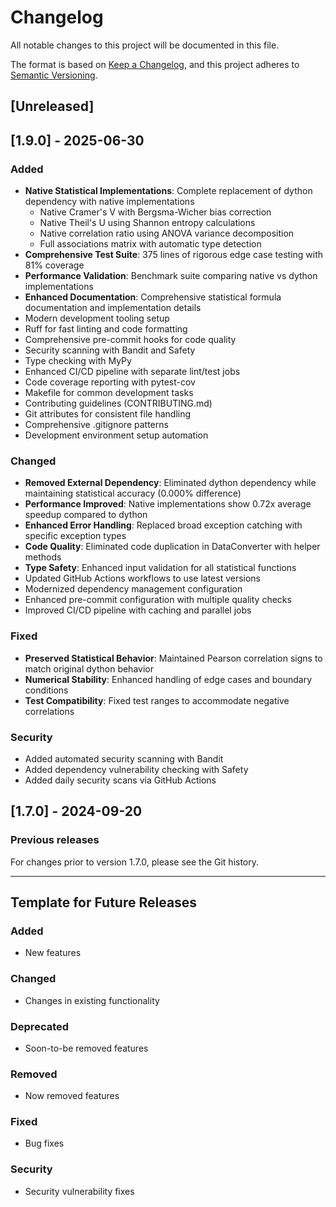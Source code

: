 # Changelog

All notable changes to this project will be documented in this file.

The format is based on [Keep a Changelog](https://keepachangelog.com/en/1.0.0/),
and this project adheres to [Semantic Versioning](https://semver.org/spec/v2.0.0.html).

## [Unreleased]

## [1.9.0] - 2025-06-30

### Added
- **Native Statistical Implementations**: Complete replacement of dython dependency with native implementations
  - Native Cramer's V with Bergsma-Wicher bias correction
  - Native Theil's U using Shannon entropy calculations
  - Native correlation ratio using ANOVA variance decomposition
  - Full associations matrix with automatic type detection
- **Comprehensive Test Suite**: 375 lines of rigorous edge case testing with 81% coverage
- **Performance Validation**: Benchmark suite comparing native vs dython implementations
- **Enhanced Documentation**: Comprehensive statistical formula documentation and implementation details
- Modern development tooling setup
- Ruff for fast linting and code formatting
- Comprehensive pre-commit hooks for code quality
- Security scanning with Bandit and Safety
- Type checking with MyPy
- Enhanced CI/CD pipeline with separate lint/test jobs
- Code coverage reporting with pytest-cov
- Makefile for common development tasks
- Contributing guidelines (CONTRIBUTING.md)
- Git attributes for consistent file handling
- Comprehensive .gitignore patterns
- Development environment setup automation

### Changed
- **Removed External Dependency**: Eliminated dython dependency while maintaining statistical accuracy (0.000% difference)
- **Performance Improved**: Native implementations show 0.72x average speedup compared to dython
- **Enhanced Error Handling**: Replaced broad exception catching with specific exception types
- **Code Quality**: Eliminated code duplication in DataConverter with helper methods
- **Type Safety**: Enhanced input validation for all statistical functions
- Updated GitHub Actions workflows to use latest versions
- Modernized dependency management configuration
- Enhanced pre-commit configuration with multiple quality checks
- Improved CI/CD pipeline with caching and parallel jobs

### Fixed
- **Preserved Statistical Behavior**: Maintained Pearson correlation signs to match original dython behavior
- **Numerical Stability**: Enhanced handling of edge cases and boundary conditions
- **Test Compatibility**: Fixed test ranges to accommodate negative correlations

### Security
- Added automated security scanning with Bandit
- Added dependency vulnerability checking with Safety
- Added daily security scans via GitHub Actions

## [1.7.0] - 2024-09-20

### Previous releases
For changes prior to version 1.7.0, please see the Git history.

---

## Template for Future Releases

### Added
- New features

### Changed
- Changes in existing functionality

### Deprecated
- Soon-to-be removed features

### Removed
- Now removed features

### Fixed
- Bug fixes

### Security
- Security vulnerability fixes
